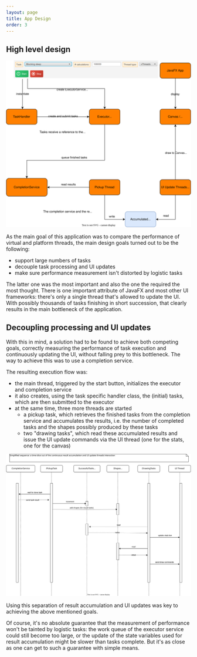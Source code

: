 ```yaml
---
layout: page
title: App Design
order: 3
---
```

## High level design

![thread of UI gif](/images/threadoff-high-level.svg)

As the main goal of this application was to compare the performance of virtual and platform threads, the main design goals turned out to be the following:
- support large numbers of tasks
- decouple task processing and UI updates
- make sure performance measurement isn't distorted by logistic tasks

The latter one was the most important and also the one the required the most thought. There is one important attribute of JavaFX and most other UI frameworks: there's only a single thread that's allowed to update the UI. With possibly thousands of tasks finishing in short succession, that clearly results in the main bottleneck of the application.


## Decoupling processing and UI updates
With this in mind, a solution had to be found to achieve both competing goals, correctly measuring the performance of task execution and continuously updating the UI, without falling prey to this bottleneck. The way to achieve this was to use a completion service.

The resulting execution flow was:
- the main thread, triggered by the start button, initializes the executor and completion service
- it also creates, using the task specific handler class, the (initial) tasks, which are then submitted to the executor
- at the same time, three more threads are started
	- a pickup task, which retrieves the finished tasks from the completion service and accumulates the results, i.e. the number of completed tasks and the shapes possibly produced by these tasks
	- two "drawing tasks", which read these accumulated results and issue the UI update commands via the UI thread (one for the stats, one for the canvas)

![thread of UI gif](/images/threadoff-result-handling.svg)

Using this separation of result accumulation and UI updates was key to achieving the above mentioned goals. 

Of course, it's no absolute guarantee that the measurement of performance won't be tainted by logistic tasks: the work queue of the executor service could still become too large, or the update of the state variables used for result accumulation might be slower than tasks complete. But it's as close as one can get to such a guarantee with simple means.